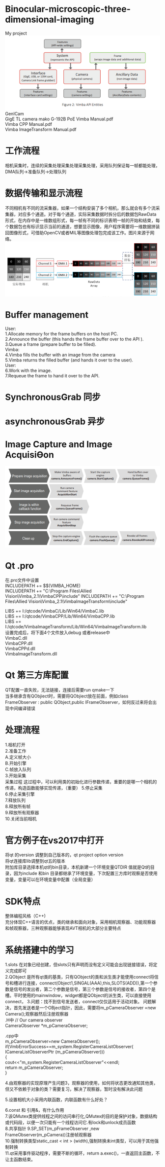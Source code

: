 # Binocular-microscopic-three-dimensional-imaging
My project  
 ![image](https://github.com/summerlikey/Binocular-microscopic-three-dimensional-imaging/raw/master/image/api.png)  
GenICam  
GigE TL camera mako G-192B PoE
Vimba Manual.pdf  
Vimba CPP Manual.pdf  
Vimba ImageTransform Manual.pdf  
# 工作流程
相机采集时，连续的采集处理采集处理采集处理，采用队列保证每一帧都能处理，DMA队列->准备队列->处理队列  
# 数据传输和显示流程
不同相机有不同的流采集器，如果一个结构安装了多个相机，那么就会有多个流采集器，对应多个通道。对于每个通道，实际采集数据时拆分后的数据包RawData形式，在内存中是一维数组形式，每一帧有不同的标识表明一帧的开始和结束，每个数据包也有标识显示当前的通道，想要显示图像，用户程序需要将一维数据拼装回图像形式，可借助OpenCV或者MIL等图像处理包完成该工作。图片来源于网络。  
 ![image](https://github.com/summerlikey/Binocular-microscopic-three-dimensional-imaging/raw/master/image/shuju.png)
# Buffer management
User:  
1.Allocate memory for the frame buffers on the host PC.  
2.Announce the buffer (this hands the frame buffer over to the API ).  
3.Queue a frame (prepare buffer to be filled).  
Vimba:  
4.Vimba fills the buffer with an image from the camera  
5.Vimba returns the filled buffer (and hands it over to the user).  
User:  
6.Work with the image.  
7.Requeue the frame to hand it over to the API.  
# SynchronousGrab 同步
# asynchronousGrab 异步
# Image Capture and Image AcquisiƟon  
 ![image](https://github.com/summerlikey/Binocular-microscopic-three-dimensional-imaging/raw/master/image/acquistion.png)   
# Qt .pro
在.pro文件中设置    
INCLUDEPATH += $$(VIMBA_HOME)  
INCLUDEPATH += "C:\Program Files\Allied Vision\Vimba_2.1\VimbaCPP\include"
INCLUDEPATH += "C:\Program Files\Allied Vision\Vimba_2.1\VimbaImageTransform\include"

LIBS += I:/qtcode/VimbaC/Lib/Win64/VimbaC.lib  
LIBS += I:/qtcode/VimbaCPP/Lib/Win64/VimbaCPP.lib  
LIBS += I:/qtcode/VimbaImageTransform/Lib/Win64/VimbaImageTransform.lib  
设置完成后，将下面4个文件放入debug 或者release中  
VimbaC.dll  
VimbaCPP.dll  
VimbaCPPd.dll  
VimbaImageTransform.dll  

# Qt 第三方库配置
QT配置一直失败，无法链接，连接后需要run qmake一下   
当多继承含有QObjiect时，需要将QObjiect放在前面，例如class FrameObserver : public QObject,public IFrameObserver，如何反过来将会出现中间编译错误  
# 处理流程
1.相机打开  
2.准备工作  
A.定义帧大小  
B.开始引擎   
C.帧放入队列    
3.开始采集  
  采集过程  这过程中，可以利用类的初始化进行参数传递，重要的是哪一个相机的传递，构造函数能够实现传递，（重要）
5.停止采集  
6.停止采集引擎  
7.释放队列  
8.释放所有帧  
9.释放所有观察器  
10.关闭当前相机  
# 官方例子在vs2017中打开
将qt 的version 调整到自己版本的，qt project option version  
将qt连接库lib调整到qt五的版本  
附加库目录选择本机qt的bin目录，本机新建一个环境变量QTDIR 值就是Qt的目录，因为include 和bin 目录都继承了环境变量，下次配置三方库时观察是否使用变量，变量可以在环境变量中配置（全局变量）  
# SDK特点
整体编程风格（C++)  
充分体现C++语言的优点，类的继承和面向对象，采用相机观察器、功能观察器和帧观察器，三种观察器能够表现AVT相机的大部分主要特点
# 系统搭建中的学习
1.slots 在对象已经创建，但slots只有声明而没有定义可能会出现链接错误，将定义完成即可  
2.QObject 是所有qt类的基类，只有QObject的类和派生类才能使用connect将信号和槽进行连接，connect(Object1,SINGAL(AAA),this,SLOTS(ADD)),第一个参数是信号的发出者，第二个参数是信号，第三个参数是信号的接收者，第四个是槽。平时使用的mainwindow，widget都是QObject的派生类，可以直接使用connect，
3.问题：找不到信号发送者，connect仅仅适用于活动对象。  问题解决，首先发送者是一个OBject指针，因此，需要将m_pCameraObserver =new Camera();观察器然后注册观察器  
.H中
    // Our camera observer  
    CameraObserver *m_pCameraObserver;  
    
.cpp中  
    m_pCameraObserver=new CameraObserver();  
    if(VmbErrorSuccess==m_system.RegisterCameraListObserver( ICameraListObserverPtr (m_pCameraObserver)))  
    {  
        cout<<"m_system.RegisterCameraListObserver"<<endl;  
        return m_pCameraObserver;  
    }  
    
4.由观察器的实现原理产生问题3，观察器的使用，如何将状态更改通知其他类，但又不依赖于对象的类？需要复习，解决了观察器，暂时没有解决此问题

5.设置相机大小采用内联函数，内联函数有什么好处？  

6.const 和 引用&，有什么作用  
7.该QMutex类提供线程之间的访问串行化,QMutex的目的是保护对象，数据结构或代码段，以便一次只能有一个线程访问它.有lock和unlock成员函数  
8.共享指针
9.SP_SET(m_pFrameObserver ,new FrameObserver(m_pCamera))注册帧观察器  
10.强制转换类型static_cast < int > (width),强制转换未int类型，可以用于其他强制转换  
11.qt采用事件驱动程序，需要不断的循环，return a.exec()，一直返回主函数，不让主函数结束。  
